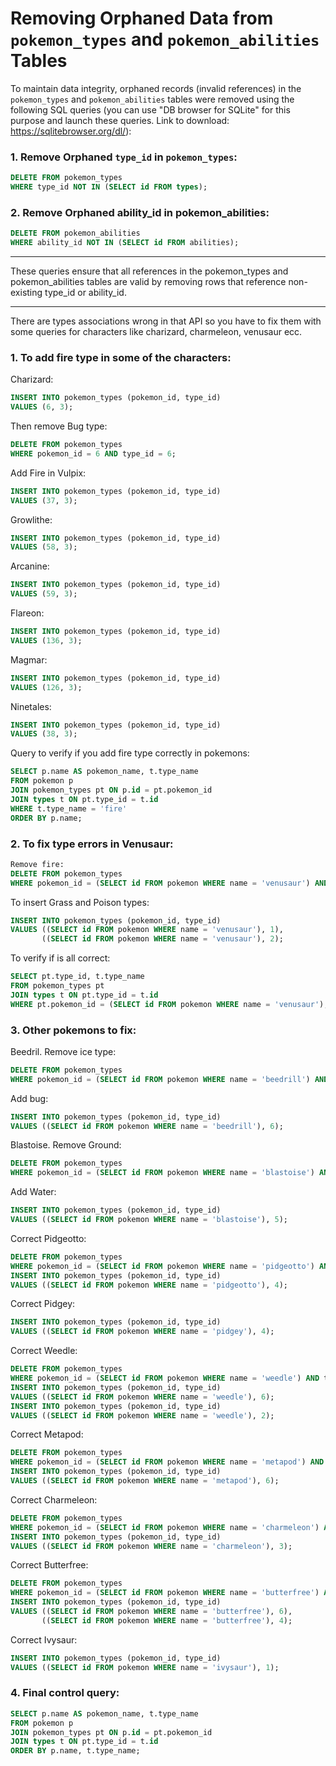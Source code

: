 # Removing Orphaned Data from `pokemon_types` and `pokemon_abilities` Tables

To maintain data integrity, orphaned records (invalid references) in the `pokemon_types` and `pokemon_abilities` tables were removed using the following SQL queries (you can use "DB browser for SQLite" for this purpose and launch these queries. Link to download: https://sqlitebrowser.org/dl/):

### 1. Remove Orphaned `type_id` in `pokemon_types`:
```sql
DELETE FROM pokemon_types 
WHERE type_id NOT IN (SELECT id FROM types);
```

### 2. Remove Orphaned ability_id in pokemon_abilities:
```sql
DELETE FROM pokemon_abilities 
WHERE ability_id NOT IN (SELECT id FROM abilities);
```
---------------

These queries ensure that all references in the pokemon_types and pokemon_abilities tables are valid by removing rows that reference non-existing type_id or ability_id.

----------

There are types associations wrong in that API so you have to fix them with some queries for characters like charizard, charmeleon, venusaur ecc.

### 1. To add fire type in some of the characters:
Charizard:
```sql
INSERT INTO pokemon_types (pokemon_id, type_id)
VALUES (6, 3);

```

Then remove Bug type:
```sql
DELETE FROM pokemon_types
WHERE pokemon_id = 6 AND type_id = 6;
```

Add Fire in Vulpix:
```sql
INSERT INTO pokemon_types (pokemon_id, type_id)
VALUES (37, 3); 
```

Growlithe:
```sql
INSERT INTO pokemon_types (pokemon_id, type_id)
VALUES (58, 3);
```

Arcanine:
```sql
INSERT INTO pokemon_types (pokemon_id, type_id)
VALUES (59, 3);
```

Flareon:
```sql
INSERT INTO pokemon_types (pokemon_id, type_id)
VALUES (136, 3);
```

Magmar:
```sql
INSERT INTO pokemon_types (pokemon_id, type_id)
VALUES (126, 3);
```

Ninetales:
```sql
INSERT INTO pokemon_types (pokemon_id, type_id)
VALUES (38, 3);
```

Query to verify if you add fire type correctly in pokemons:
```sql
SELECT p.name AS pokemon_name, t.type_name
FROM pokemon p
JOIN pokemon_types pt ON p.id = pt.pokemon_id
JOIN types t ON pt.type_id = t.id
WHERE t.type_name = 'fire'
ORDER BY p.name;
```

### 2. To fix type errors in Venusaur:
```sql
Remove fire:
DELETE FROM pokemon_types
WHERE pokemon_id = (SELECT id FROM pokemon WHERE name = 'venusaur') AND type_id = 3;
```

To insert Grass and Poison types:
```sql
INSERT INTO pokemon_types (pokemon_id, type_id)
VALUES ((SELECT id FROM pokemon WHERE name = 'venusaur'), 1), 
       ((SELECT id FROM pokemon WHERE name = 'venusaur'), 2);
```

To verify if is all correct:
```sql
SELECT pt.type_id, t.type_name
FROM pokemon_types pt
JOIN types t ON pt.type_id = t.id
WHERE pt.pokemon_id = (SELECT id FROM pokemon WHERE name = 'venusaur');
```

### 3. Other pokemons to fix:
Beedril.
Remove ice type:
```sql
DELETE FROM pokemon_types
WHERE pokemon_id = (SELECT id FROM pokemon WHERE name = 'beedrill') AND type_id = 15;
```

Add bug:
```sql
INSERT INTO pokemon_types (pokemon_id, type_id)
VALUES ((SELECT id FROM pokemon WHERE name = 'beedrill'), 6); 
```

Blastoise.
Remove Ground:
```sql
DELETE FROM pokemon_types
WHERE pokemon_id = (SELECT id FROM pokemon WHERE name = 'blastoise') AND type_id = 9;
```

Add Water:
```sql
INSERT INTO pokemon_types (pokemon_id, type_id)
VALUES ((SELECT id FROM pokemon WHERE name = 'blastoise'), 5);
```

Correct Pidgeotto:
```sql
DELETE FROM pokemon_types
WHERE pokemon_id = (SELECT id FROM pokemon WHERE name = 'pidgeotto') AND type_id = 17; 
INSERT INTO pokemon_types (pokemon_id, type_id)
VALUES ((SELECT id FROM pokemon WHERE name = 'pidgeotto'), 4);  
```

Correct Pidgey:
```sql
INSERT INTO pokemon_types (pokemon_id, type_id)
VALUES ((SELECT id FROM pokemon WHERE name = 'pidgey'), 4);
```

Correct Weedle:
```sql
DELETE FROM pokemon_types
WHERE pokemon_id = (SELECT id FROM pokemon WHERE name = 'weedle') AND type_id = 13;
INSERT INTO pokemon_types (pokemon_id, type_id)
VALUES ((SELECT id FROM pokemon WHERE name = 'weedle'), 6);
INSERT INTO pokemon_types (pokemon_id, type_id)
VALUES ((SELECT id FROM pokemon WHERE name = 'weedle'), 2);
```

Correct Metapod:
```sql
DELETE FROM pokemon_types
WHERE pokemon_id = (SELECT id FROM pokemon WHERE name = 'metapod') AND type_id = 11;
INSERT INTO pokemon_types (pokemon_id, type_id)
VALUES ((SELECT id FROM pokemon WHERE name = 'metapod'), 6);
```

Correct Charmeleon:
```sql
DELETE FROM pokemon_types
WHERE pokemon_id = (SELECT id FROM pokemon WHERE name = 'charmeleon') AND type_id = 5;
INSERT INTO pokemon_types (pokemon_id, type_id)
VALUES ((SELECT id FROM pokemon WHERE name = 'charmeleon'), 3);
```

Correct Butterfree:
```sql
DELETE FROM pokemon_types
WHERE pokemon_id = (SELECT id FROM pokemon WHERE name = 'butterfree') AND type_id = 12;
INSERT INTO pokemon_types (pokemon_id, type_id)
VALUES ((SELECT id FROM pokemon WHERE name = 'butterfree'), 6),
       ((SELECT id FROM pokemon WHERE name = 'butterfree'), 4);
```

Correct Ivysaur:
```sql
INSERT INTO pokemon_types (pokemon_id, type_id)
VALUES ((SELECT id FROM pokemon WHERE name = 'ivysaur'), 1);
```

### 4. Final control query:
```sql
SELECT p.name AS pokemon_name, t.type_name
FROM pokemon p
JOIN pokemon_types pt ON p.id = pt.pokemon_id
JOIN types t ON pt.type_id = t.id
ORDER BY p.name, t.type_name;
```